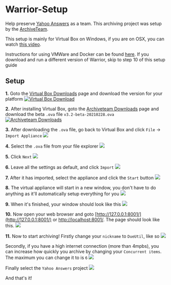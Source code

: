 # Warrior-Setup
Help preserve [Yahoo Answers](https://www.virtualbox.org/wiki/Downloads) as a team.
This archiving project was setup by the [ArchiveTeam](https://wiki.archiveteam.org/index.php/Main_Page).

This setup is mainly for Virtual Box on Windows, if you are on OSX, you can watch [this video](https://www.youtube.com/watch?v=_nzD-QpmePE).

Instructions for using VMWare and Docker can be found [here](https://wiki.archiveteam.org/index.php/ArchiveTeam_Warrior#Basic_usage).
If you download and run a different version of Warrior, skip to step 10 of this setup guide
## Setup


__1.__ Goto the [Virtual Box Downloads](https://www.virtualbox.org/wiki/Downloads) page and download the version for your platform
[![Virtual Box Download](./setup/1.png)](https://www.virtualbox.org/wiki/Downloads)


__2.__ After installing Virtual Box, goto the [Archiveteam Downloads](https://warriorhq.archiveteam.org/downloads/warrior3/) page and download the beta `.ova` file `v3.2-beta-20210228.ova`
[![Archiveteam Downloads](./setup/2.png)](https://warriorhq.archiveteam.org/downloads/warrior3/)


__3.__ After downloading the `.ova` file, go back to Virtual Box and click `File` -> `Import Appliance`
![](./setup/3.png)


__4.__ Select the `.ova` file from your file explorer
![](./setup/4.png)


__5.__ Click `Next`
![](./setup/4.1.png)


__6.__ Leave all the settings as default, and click `Import`
![](./setup/6.png)


__7.__ After it has imported, select the appliance and click the `Start` button
![](./setup/7.png)


__8.__ The virtual appliance will start in a new window, you don't have to do anything as it'll automatically setup everything for you
![](./setup/8.gif)

__9.__ When it's finished, your window should look like this
![](./setup/9.png)

__10.__ Now open your web browser and goto [http://127.0.0.1:8001/](http://127.0.0.1:8001/) or [http://localhost:8001/](http://localhost:8001/). The page should look like this.
![](./setup/10.png)

__11.__ Now to start archiving!
Firstly change your `nickname` to `DueUtil`, like so
![](./setup/11.png)

Secondly, if you have a high internet connection (more than 4mpbs), you can increase how quickly you archive by changing your `Concurrent items`. The maximum you can change it to is `6`
![](./setup/12.png)

Finally select the `Yahoo Answers` project
![](./setup/13.png)


And that's it!
